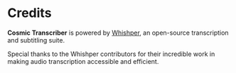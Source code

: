 # Credits

**Cosmic Transcriber** is powered by [Whishper](https://github.com/pluja/whishper), an open-source transcription and subtitling suite.

Special thanks to the Whishper contributors for their incredible work in making audio transcription accessible and efficient.
